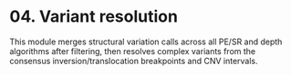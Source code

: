 # 04. Variant resolution

This module merges structural variation calls across all PE/SR and depth 
algorithms after filtering, then resolves complex variants from the consensus
inversion/translocation breakpoints and CNV intervals.
